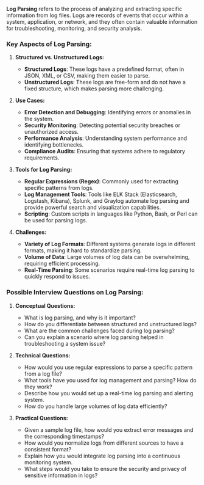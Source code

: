 **Log Parsing** refers to the process of analyzing and extracting specific information from log files. Logs are records of events that occur within a system, application, or network, and they often contain valuable information for troubleshooting, monitoring, and security analysis.

### **Key Aspects of Log Parsing:**

1. **Structured vs. Unstructured Logs:**
   - **Structured Logs**: These logs have a predefined format, often in JSON, XML, or CSV, making them easier to parse.
   - **Unstructured Logs**: These logs are free-form and do not have a fixed structure, which makes parsing more challenging.

2. **Use Cases:**
   - **Error Detection and Debugging**: Identifying errors or anomalies in the system.
   - **Security Monitoring**: Detecting potential security breaches or unauthorized access.
   - **Performance Analysis**: Understanding system performance and identifying bottlenecks.
   - **Compliance Audits**: Ensuring that systems adhere to regulatory requirements.

3. **Tools for Log Parsing:**
   - **Regular Expressions (Regex)**: Commonly used for extracting specific patterns from logs.
   - **Log Management Tools**: Tools like ELK Stack (Elasticsearch, Logstash, Kibana), Splunk, and Graylog automate log parsing and provide powerful search and visualization capabilities.
   - **Scripting**: Custom scripts in languages like Python, Bash, or Perl can be used for parsing logs.

4. **Challenges:**
   - **Variety of Log Formats**: Different systems generate logs in different formats, making it hard to standardize parsing.
   - **Volume of Data**: Large volumes of log data can be overwhelming, requiring efficient processing.
   - **Real-Time Parsing**: Some scenarios require real-time log parsing to quickly respond to issues.

### **Possible Interview Questions on Log Parsing:**

1. **Conceptual Questions:**
   - What is log parsing, and why is it important?
   - How do you differentiate between structured and unstructured logs?
   - What are the common challenges faced during log parsing?
   - Can you explain a scenario where log parsing helped in troubleshooting a system issue?

2. **Technical Questions:**
   - How would you use regular expressions to parse a specific pattern from a log file?
   - What tools have you used for log management and parsing? How do they work?
   - Describe how you would set up a real-time log parsing and alerting system.
   - How do you handle large volumes of log data efficiently?

3. **Practical Questions:**
   - Given a sample log file, how would you extract error messages and the corresponding timestamps?
   - How would you normalize logs from different sources to have a consistent format?
   - Explain how you would integrate log parsing into a continuous monitoring system.
   - What steps would you take to ensure the security and privacy of sensitive information in logs?
